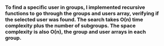 ### To find a specific user in groups, I implemented recursive functions to go through the groups and users array, verifying if the selected user was found. The search takes O(n) time complexity plus the number of subgroups. The space complexity is also O(n), the group and user arrays in each group.